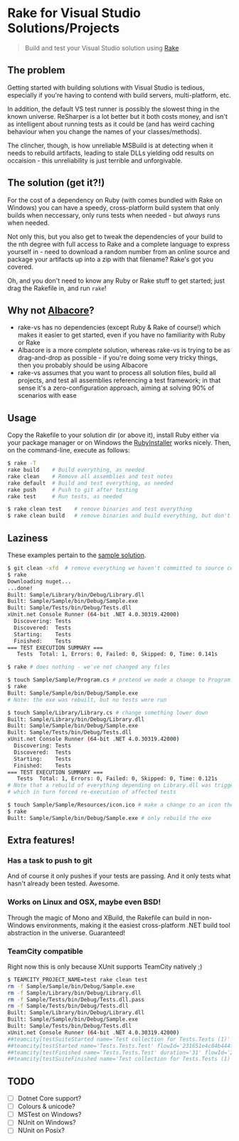 Rake for Visual Studio Solutions/Projects
=========================================
> Build and test your Visual Studio solution using [Rake](http://rake.rubyforge.org/)


The problem
-----------
Getting started with building solutions with Visual Studio is tedious,
especially if you're having to contend with build servers, multi-platform, etc.

In addition, the default VS test runner is possibly the slowest thing in the
known universe. ReSharper is a lot better but it both costs money, and isn't as
intelligent about running tests as it could be (and has weird caching behaviour
when you change the names of your classes/methods).

The clincher, though, is how unreliable MSBuild is at detecting when it needs to
rebuild artifacts, leading to stale DLLs yielding odd results on occaision -
this unreliability is just terrible and unforgivable.


The solution (get it?!)
-----------------------
For the cost of a dependency on Ruby (with comes bundled with Rake on Windows)
you can have a speedy, cross-platform build system that only builds when
neccessary, only runs tests when needed - but *always* runs when needed.

Not only this, but you also get to tweak the dependencies of your build to the
nth degree with full access to Rake and a complete language to express yourself
in - need to download a random number from an online source and package your
artifacts up into a zip with that filename? Rake's got you covered.

Oh, and you don't need to know any Ruby or Rake stuff to get started; just drag
the Rakefile in, and run `rake`!


Why not [Albacore](http://albacorebuild.net/)?
----------------------------------------------
- rake-vs has no dependencies (except Ruby & Rake of course!) which makes it
  easier to get started, even if you have no familiarity with Ruby or Rake
- Albacore is a more complete solution, whereas rake-vs is trying to be as
  drag-and-drop as possible - if you're doing some very tricky things, then you
  probably should be using Albacore
- rake-vs assumes that you want to process all solution files, build all
  projects, and test all assemblies referencing a test framework; in that sense
  it's a zero-configuration approach, aiming at solving 90% of scenarios with
  ease


Usage
-----
Copy the Rakefile to your solution dir (or above it), install Ruby either via
your package manager or on Windows the
[RubyInstaller](http://rubyinstaller.org/) works nicely. Then, on the
command-line, execute as follows:

```sh
$ rake -T
rake build    # Build everything, as needed
rake clean    # Remove all assemblies and test notes
rake default  # Build and test everything, as needed
rake push     # Push to git after testing
rake test     # Run tests, as needed

$ rake clean test    # remove binaries and test everything
$ rake clean build   # remove binaries and build everything, but don't test
```

Laziness
--------
These examples pertain to the [sample solution](https://github.com/ahri/rake-vs/tree/sample).

```sh
$ git clean -xfd  # remove everything we haven't committed to source control
$ rake
Downloading nuget...
...done!
Built: Sample/Library/bin/Debug/Library.dll
Built: Sample/Sample/bin/Debug/Sample.exe
Built: Sample/Tests/bin/Debug/Tests.dll
xUnit.net Console Runner (64-bit .NET 4.0.30319.42000)
  Discovering: Tests
  Discovered:  Tests
  Starting:    Tests
  Finished:    Tests
=== TEST EXECUTION SUMMARY ===
   Tests  Total: 1, Errors: 0, Failed: 0, Skipped: 0, Time: 0.141s

$ rake # does nothing - we've not changed any files

$ touch Sample/Sample/Program.cs # pretend we made a change to Program.cs
$ rake
Built: Sample/Sample/bin/Debug/Sample.exe
# Note: the exe was rebuilt, but no tests were run

$ touch Sample/Library/Library.cs # change something lower down
Built: Sample/Library/bin/Debug/Library.dll
Built: Sample/Sample/bin/Debug/Sample.exe
Built: Sample/Tests/bin/Debug/Tests.dll
xUnit.net Console Runner (64-bit .NET 4.0.30319.42000)
  Discovering: Tests
  Discovered:  Tests
  Starting:    Tests
  Finished:    Tests
=== TEST EXECUTION SUMMARY ===
   Tests  Total: 1, Errors: 0, Failed: 0, Skipped: 0, Time: 0.121s
# Note that a rebuild of everything depending on Library.dll was triggered,
# which in turn forced re-execution of affected tests

$ touch Sample/Sample/Resources/icon.ico # make a change to an icon the exe depends on
$ rake
Built: Sample/Sample/bin/Debug/Sample.exe # only rebuild the exe
```

Extra features!
---------------
### Has a task to push to git
And of course it only pushes if your tests are passing. And it only tests what
hasn't already been tested. Awesome.

### Works on Linux and OSX, maybe even BSD!
Through the magic of Mono and XBuild, the Rakefile can build in non-Windows
environments, making it the easiest cross-platform .NET build tool abstraction
in the universe. Guaranteed!

### TeamCity compatible
Right now this is only because XUnit supports TeamCity natively ;)

```sh
$ TEAMCITY_PROJECT_NAME=test rake clean test
rm -f Sample/Sample/bin/Debug/Sample.exe
rm -f Sample/Library/bin/Debug/Library.dll
rm -f Sample/Tests/bin/Debug/Tests.dll.pass
rm -f Sample/Tests/bin/Debug/Tests.dll
Built: Sample/Library/bin/Debug/Library.dll
Built: Sample/Sample/bin/Debug/Sample.exe
Built: Sample/Tests/bin/Debug/Tests.dll
xUnit.net Console Runner (64-bit .NET 4.0.30319.42000)
##teamcity[testSuiteStarted name='Test collection for Tests.Tests (1)' flowId='231651e4c84b444f8090dbe307b5a75c']
##teamcity[testStarted name='Tests.Tests.Test' flowId='231651e4c84b444f8090dbe307b5a75c']
##teamcity[testFinished name='Tests.Tests.Test' duration='31' flowId='231651e4c84b444f8090dbe307b5a75c']
##teamcity[testSuiteFinished name='Test collection for Tests.Tests (1)' flowId='231651e4c84b444f8090dbe307b5a75c']
```

TODO
----
- [ ] Dotnet Core support?
- [ ] Colours & unicode?
- [ ] MSTest on Windows?
- [ ] NUnit on Windows?
- [ ] NUnit on Posix?
